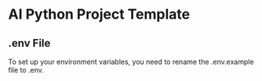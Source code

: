 # AI Python Project Template

## .env File
To set up your environment variables, you need to rename the .env.example file to .env.